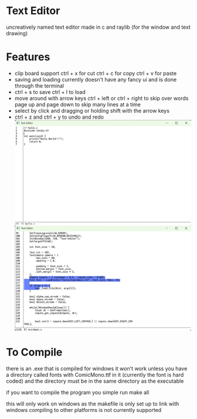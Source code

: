 # Text Editor
uncreatively named text editor made in c and raylib (for the window and text drawing)

# Features
- clip board support ctrl + x for cut ctrl + c for copy ctrl + v for paste
- saving and loading currently doesn't have any fancy ui and is done through the terminal
- ctrl + s to save ctrl + l to load
- move around with arrow keys ctrl + left or ctrl + right to skip over words page up and page down to skip many lines at a time
- select by click and dragging or holding shift with the arrow keys
- ctrl + z and ctrl + y to undo and redo
![image info](images/hello.c.png)
![image info](images/main.c.png)
# To Compile
there is an .exe that is compiled for windows it won't work unless you have a directory called fonts with ComicMono.ttf in it (currently the font is hard coded) and the directory must be in the same directory as the executable

if you want to compile the program you simple run 
make all

this will only work on windows as the makefile is only set up to link with windows compiling to other platforms is not currently supported
